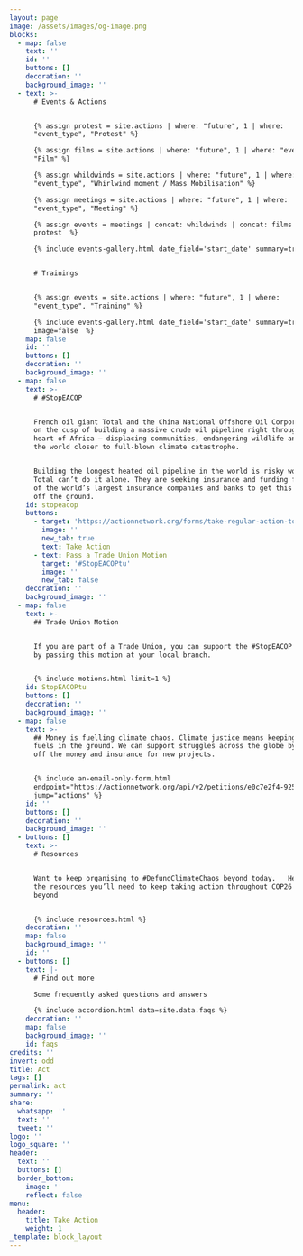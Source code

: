 ```yaml
---
layout: page
image: /assets/images/og-image.png
blocks:
  - map: false
    text: ''
    id: ''
    buttons: []
    decoration: ''
    background_image: ''
  - text: >-
      # Events & Actions


      {% assign protest = site.actions | where: "future", 1 | where:
      "event_type", "Protest" %}

      {% assign films = site.actions | where: "future", 1 | where: "event_type",
      "Film" %}

      {% assign whildwinds = site.actions | where: "future", 1 | where:
      "event_type", "Whirlwind moment / Mass Mobilisation" %}

      {% assign meetings = site.actions | where: "future", 1 | where:
      "event_type", "Meeting" %}

      {% assign events = meetings | concat: whildwinds | concat: films | concat:
      protest  %}

      {% include events-gallery.html date_field='start_date' summary=true %}


      # Trainings


      {% assign events = site.actions | where: "future", 1 | where:
      "event_type", "Training" %}

      {% include events-gallery.html date_field='start_date' summary=true
      image=false  %}
    map: false
    id: ''
    buttons: []
    decoration: ''
    background_image: ''
  - map: false
    text: >-
      # #StopEACOP


      French oil giant Total and the China National Offshore Oil Corporation are
      on the cusp of building a massive crude oil pipeline right through the
      heart of Africa – displacing communities, endangering wildlife and tipping
      the world closer to full-blown climate catastrophe.


      Building the longest heated oil pipeline in the world is risky work, and
      Total can’t do it alone. They are seeking insurance and funding from some
      of the world’s largest insurance companies and banks to get this project
      off the ground.
    id: stopeacop
    buttons:
      - target: 'https://actionnetwork.org/forms/take-regular-action-to-stopeacop-2'
        image: ''
        new_tab: true
        text: Take Action
      - text: Pass a Trade Union Motion
        target: '#StopEACOPtu'
        image: ''
        new_tab: false
    decoration: ''
    background_image: ''
  - map: false
    text: >-
      ## Trade Union Motion


      If you are part of a Trade Union, you can support the #StopEACOP campaign
      by passing this motion at your local branch.


      {% include motions.html limit=1 %}
    id: StopEACOPtu
    buttons: []
    decoration: ''
    background_image: ''
  - map: false
    text: >-
      ## Money is fuelling climate chaos. Climate justice means keeping fossil
      fuels in the ground. We can support struggles across the globe by cutting
      off the money and insurance for new projects.


      {% include an-email-only-form.html
      endpoint="https://actionnetwork.org/api/v2/petitions/e0c7e2f4-925f-448c-9558-57c1997b5408/signatures"
      jump="actions" %}
    id: ''
    buttons: []
    decoration: ''
    background_image: ''
  - buttons: []
    text: >-
      # Resources


      Want to keep organising to #DefundClimateChaos beyond today.   Here's all
      the resources you’ll need to keep taking action throughout COP26 and
      beyond


      {% include resources.html %}
    decoration: ''
    map: false
    background_image: ''
    id: ''
  - buttons: []
    text: |-
      # Find out more

      Some frequently asked questions and answers

      {% include accordion.html data=site.data.faqs %}
    decoration: ''
    map: false
    background_image: ''
    id: faqs
credits: ''
invert: odd
title: Act
tags: []
permalink: act
summary: ''
share:
  whatsapp: ''
  text: ''
  tweet: ''
logo: ''
logo_square: ''
header:
  text: ''
  buttons: []
  border_bottom:
    image: ''
    reflect: false
menu:
  header:
    title: Take Action
    weight: 1
_template: block_layout
---
```


